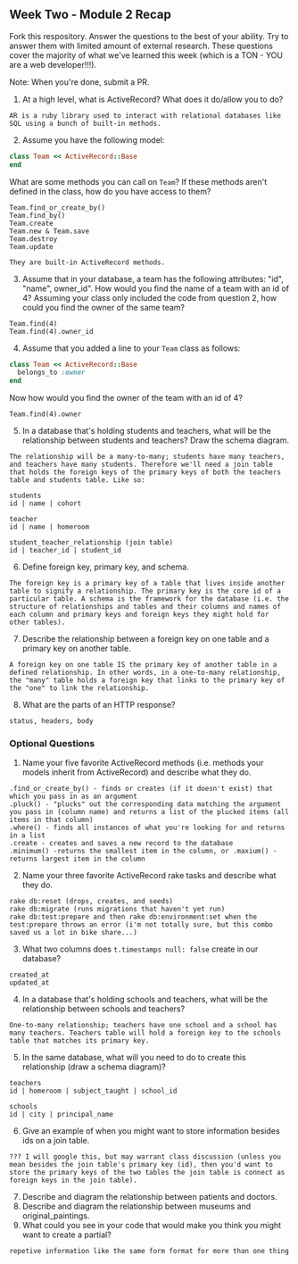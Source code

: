 ## Week Two - Module 2 Recap

Fork this respository. Answer the questions to the best of your ability. Try to answer them with limited amount of external research. These questions cover the majority of what we've learned this week (which is a TON - YOU are a web developer!!!). 

Note: When you're done, submit a PR.

1. At a high level, what is ActiveRecord? What does it do/allow you to do?
```
AR is a ruby library used to interact with relational databases like SQL using a bunch of built-in methods.
```

2. Assume you have the following model:

```ruby
class Team << ActiveRecord::Base
end
```

What are some methods you can call on `Team`? If these methods aren't defined in the class, how do you have access to them?

```
Team.find_or_create_by()
Team.find_by()
Team.create
Team.new & Team.save
Team.destroy
Team.update

They are built-in ActiveRecord methods.
```

3. Assume that in your database, a team has the following attributes: "id", "name", owner_id". How would you find the name of a team with an id of 4? Assuming your class only included the code from question 2, how could you find the owner of the same team?
```
Team.find(4)
Team.find(4).owner_id
```

4. Assume that you added a line to your `Team` class as follows:

```ruby
class Team << ActiveRecord::Base
  belongs_to :owner
end
```

Now how would you find the owner of the team with an id of 4?
```
Team.find(4).owner
```

5. In a database that's holding students and teachers, what will be the relationship between students and teachers? Draw the schema diagram.
```
The relationship will be a many-to-many; students have many teachers, and teachers have many students. Therefore we'll need a join table that holds the foreign keys of the primary keys of both the teachers table and students table. Like so: 

students
id | name | cohort

teacher
id | name | homeroom

student_teacher_relationship (join table)
id | teacher_id | student_id

```
6. Define foreign key, primary key, and schema.
```
The foreign key is a primary key of a table that lives inside another table to signify a relationship. The primary key is the core id of a particular table. A schema is the framework for the database (i.e. the structure of relationships and tables and their columns and names of each column and primary keys and foreign keys they might hold for other tables).
```
7. Describe the relationship between a foreign key on one table and a primary key on another table.
```
A foreign key on one table IS the primary key of another table in a defined relationship. In other words, in a one-to-many relationship, the "many" table holds a foreign key that links to the primary key of the "one" to link the relationship.
```
8. What are the parts of an HTTP response?
```
status, headers, body
```
### Optional Questions

1. Name your five favorite ActiveRecord methods (i.e. methods your models inherit from ActiveRecord) and describe what they do.
```
.find_or_create_by() - finds or creates (if it doesn't exist) that which you pass in as an argument
.pluck() - "plucks" out the corresponding data matching the argument you pass in (column name) and returns a list of the plucked items (all items in that column)
.where() - finds all instances of what you're looking for and returns in a list
.create - creates and saves a new record to the database
.minimum() -returns the smallest item in the column, or .maxium() -returns largest item in the column
```
2. Name your three favorite ActiveRecord rake tasks and describe what they do.
```
rake db:reset (drops, creates, and seeds)
rake db:migrate (runs migrations that haven't yet run)
rake db:test:prepare and then rake db:environment:set when the test:prepare throws an error (i'm not totally sure, but this combo saved us a lot in bike share...)
```
3. What two columns does `t.timestamps null: false` create in our database?
```
created_at
updated_at
```
4. In a database that's holding schools and teachers, what will be the relationship between schools and teachers?
```
One-to-many relationship; teachers have one school and a school has many teachers. Teachers table will hold a foreign key to the schools table that matches its primary key.
```
5. In the same database, what will you need to do to create this relationship (draw a schema diagram)?
```
teachers
id | homeroom | subject_taught | school_id

schools
id | city | principal_name
```
6. Give an example of when you might want to store information besides ids on a join table.
```
??? I will google this, but may warrant class discussion (unless you mean besides the join table's primary key (id), then you'd want to store the primary keys of the two tables the join table is connect as foreign keys in the join table).
```
7. Describe and diagram the relationship between patients and doctors.
8. Describe and diagram the relationship between museums and original_paintings.
9. What could you see in your code that would make you think you might want to create a partial?
```
repetive information like the same form format for more than one thing
```
